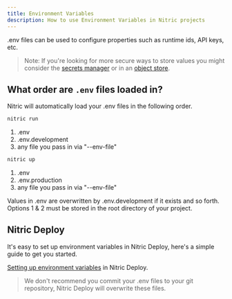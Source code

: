 ```yaml
---
title: Environment Variables
description: How to use Environment Variables in Nitric projects
---
```


.env files can be used to configure properties such as runtime ids, API keys, etc.

> Note: If you're looking for more secure ways to store values you might consider the [secrets manager](/docs/secrets) or in an [object store](/docs/storage).

## What order are `.env` files loaded in?

Nitric will automatically load your .env files in the following order.

```bash
nitric run
```

1. .env
2. .env.development
3. any file you pass in via "--env-file"

```bash
nitric up
```

1. .env
2. .env.production
3. any file you pass in via "--env-file"

Values in .env are overwritten by .env.development if it exists and so forth. Options 1 & 2 must be stored in the root directory of your project.

## Nitric Deploy

It's easy to set up environment variables in Nitric Deploy, here's a simple guide to get you started.

[Setting up environment variables](/docs/guides/deploy#configure-environment-variables) in Nitric Deploy.

> We don't recommend you commit your .env files to your git repository, Nitric Deploy will overwrite these files.
